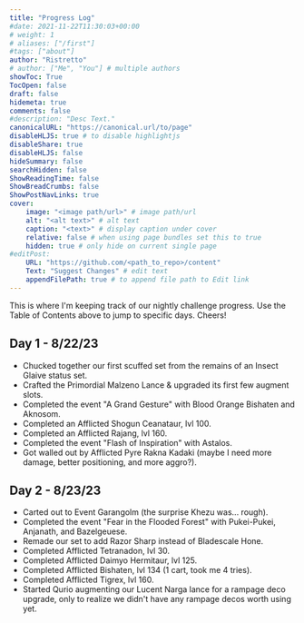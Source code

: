 ```yaml
---
title: "Progress Log"
#date: 2021-11-22T11:30:03+00:00
# weight: 1
# aliases: ["/first"]
#tags: ["about"]
author: "Ristretto"
# author: ["Me", "You"] # multiple authors
showToc: True
TocOpen: false
draft: false
hidemeta: true
comments: false
#description: "Desc Text."
canonicalURL: "https://canonical.url/to/page"
disableHLJS: true # to disable highlightjs
disableShare: true
disableHLJS: false
hideSummary: false
searchHidden: false
ShowReadingTime: false
ShowBreadCrumbs: false
ShowPostNavLinks: true
cover:
    image: "<image path/url>" # image path/url
    alt: "<alt text>" # alt text
    caption: "<text>" # display caption under cover
    relative: false # when using page bundles set this to true
    hidden: true # only hide on current single page
#editPost:
    URL: "https://github.com/<path_to_repo>/content"
    Text: "Suggest Changes" # edit text
    appendFilePath: true # to append file path to Edit link
---
```


This is where I'm keeping track of our nightly challenge progress. Use the Table of Contents above to jump to specific days. Cheers!

## Day 1 - 8/22/23

- Chucked together our first scuffed set from the remains of an Insect Glaive status set.
- Crafted the Primordial Malzeno Lance & upgraded its first few augment slots.
- Completed the event "A Grand Gesture" with Blood Orange Bishaten and Aknosom.
- Completed an Afflicted Shogun Ceanataur, lvl 100.
- Completed an Afflicted Rajang, lvl 160.
- Completed the event "Flash of Inspiration" with Astalos.
- Got walled out by Afflicted Pyre Rakna Kadaki (maybe I need more damage, better positioning, and more aggro?).

## Day 2 - 8/23/23

- Carted out to Event Garangolm (the surprise Khezu was... rough).
- Completed the event "Fear in the Flooded Forest" with Pukei-Pukei, Anjanath, and Bazelgeuese.
- Remade our set to add Razor Sharp instead of Bladescale Hone.
- Completed Afflicted Tetranadon, lvl 30.
- Completed Afflicted Daimyo Hermitaur, lvl 125.
- Completed Afflicted Bishaten, lvl 134 (1 cart, took me 4 tries).
- Completed Afflicted Tigrex, lvl 160.
- Started Qurio augmenting our Lucent Narga lance for a rampage deco upgrade, only to realize we didn't have any rampage decos worth using yet.